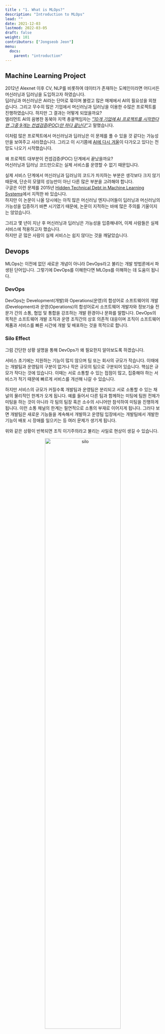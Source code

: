 ```yaml
---
title : "1. What is MLOps?"
description: "Introduction to MLOps"
lead: ""
date: 2021-12-03
lastmod: 2022-03-05
draft: false
weight: 101
contributors: ["Jongseob Jeon"]
menu:
  docs:
    parent: "introduction"
---
```


## Machine Learning Project

2012년 Alexnet 이후 CV, NLP를 비롯하여 데이터가 존재하는 도메인이라면 어디서든 머신러닝과 딥러닝을 도입하고자 하였습니다.  
딥러닝과 머신러닝은 AI라는 단어로 묶이며 불렸고 많은 매체에서 AI의 필요성을 외쳤습니다. 그리고 무수히 많은 기업에서 머신러닝과 딥러닝을 이용한 수많은 프로젝트를 진행하였습니다. 하지만 그 결과는 어떻게 되었을까요?  
엘리먼트 AI의 음병찬 동북아 지역 총괄책임자는 [*"10개 기업에 AI 프로젝트를 시작한다면 그중 9개는 컨셉검증(POC)만 하다 끝난다"*](https://zdnet.co.kr/view/?no=20200611062002)고 말했습니다.

이처럼 많은 프로젝트에서 머신러닝과 딥러닝은 이 문제를 풀 수 있을 것 같다는 가능성만을 보여주고 사라졌습니다. 그리고 이 시기쯤에 [AI에 다시 겨울](https://www.aifutures.org/2021/ai-winter-is-coming/)이 다가오고 있다는 전망도 나오기 시작했습니다.

왜 프로젝트 대부분이 컨셉검증(POC) 단계에서 끝났을까요?  
머신러닝과 딥러닝 코드만으로는 실제 서비스를 운영할 수 없기 때문입니다.

실제 서비스 단계에서 머신러닝과 딥러닝의 코드가 차지하는 부분은 생각보다 크지 않기 때문에, 단순히 모델의 성능만이 아닌 다른 많은 부분을 고려해야 합니다.  
구글은 이런 문제를 2015년 [Hidden Technical Debt in Machine Learning Systems](https://proceedings.neurips.cc/paper/2015/file/86df7dcfd896fcaf2674f757a2463eba-Paper.pdf)에서 지적한 바 있습니다.  
하지만 이 논문이 나올 당시에는 아직 많은 머신러닝 엔지니어들이 딥러닝과 머신러닝의 가능성을 입증하기 바쁜 시기였기 때문에, 논문이 지적하는 바에 많은 주의를 기울이지는 않았습니다.

그리고 몇 년이 지난 후 머신러닝과 딥러닝은 가능성을 입증해내어, 이제 사람들은 실제 서비스에 적용하고자 했습니다.  
하지만 곧 많은 사람이 실제 서비스는 쉽지 않다는 것을 깨달았습니다.

## Devops

MLOps는 이전에 없던 새로운 개념이 아니라 DevOps라고 불리는 개발 방법론에서 파생된 단어입니다. 그렇기에 DevOps를 이해한다면 MLOps를 이해하는 데 도움이 됩니다.

### DevOps

DevOps는 Development(개발)와 Operations(운영)의 합성어로 소프트웨어의 개발(Development)과 운영(Operations)의 합성어로서 소프트웨어 개발자와 정보기술 전문가 간의 소통, 협업 및 통합을 강조하는 개발 환경이나 문화를 말합니다.
DevOps의 목적은 소프트웨어 개발 조직과 운영 조직간의 상호 의존적 대응이며 조직이 소프트웨어 제품과 서비스를 빠른 시간에 개발 및 배포하는 것을 목적으로 합니다.

### Silo Effect

그럼 간단한 상황 설명을 통해 DevOps가 왜 필요한지 알아보도록 하겠습니다.

서비스 초기에는 지원하는 기능이 많지 않으며 팀 또는 회사의 규모가 작습니다. 이때에는 개발팀과 운영팀의 구분이 없거나 작은 규모의 팀으로 구분되어 있습니다. 핵심은 규모가 작다는 것에 있습니다. 이때는 서로 소통할 수 있는 접점이 많고, 집중해야 하는 서비스가 적기 때문에 빠르게 서비스를 개선해 나갈 수 있습니다.

하지만 서비스의 규모가 커질수록 개발팀과 운영팀은 분리되고 서로 소통할 수 있는 채널의 물리적인 한계가 오게 됩니다. 예를 들어서 다른 팀과 함께하는 미팅에 팀원 전체가 미팅을 하는 것이 아니라 각 팀의 팀장 혹은 소수의 시니어만 참석하여 미팅을 진행하게 됩니다. 이런 소통 채널의 한계는 필연적으로 소통의 부재로 이어지게 됩니다. 그러다 보면 개발팀은 새로운 기능들을 계속해서 개발하고 운영팀 입장에서는 개발팀에서 개발한 기능이 배포 시 장애를 일으키는 등 여러 문제가 생기게 됩니다.

위와 같은 상황이 반복되면 조직 이기주의라고 불리는 사일로 현상이 생길 수 있습니다.

<p align="center">
  <img src="/images/docs/introduction/silo.png" title="silo" width=70%/>
</p>

> 사일로(silo)는 곡식이나 사료를 저장하는 굴뚝 모양의 창고를 의미한다. 사일로는 독립적으로 존재하며 저장되는 물품이 서로 섞이지 않도록 철저히 관리할 수 있도록 도와준다.  
> 사일로 효과(Organizational Silos Effect)는 조직 부서 간에 서로 협력하지 않고 내부 이익만을 추구하는 현상을 의미한다. 조직 내에서 개별 부서끼리 서로 담을 쌓고 각자의 이익에만 몰두하는 부서 이기주의를 일컫는다.

사일로 현상은 서비스 품질의 저하로 이어지게 됩니다. 이러한 사일로 현상을 해결하기 위해 나온 것이 바로 DevOps입니다.

### CI/CD

Continuous Integration(CI) 와 Continuous Delivery (CD)는 개발팀과 운영팀의 장벽을 해제하기 위한 구체적인 방법입니다.

<p align="center">
  <img src="/images/docs/introduction/cicd.png" title="cicd"/>
</p>

이 방법을 통해서 개발팀에서는 운영팀의 환경을 이해하고 개발팀에서 개발 중인 기능이 정상적으로 배포까지 이어질 수 있는지 확인합니다. 운영팀은 검증된 기능 또는 개선된 제품을 더 자주 배포해 고객의 제품 경험을 상승시킵니다.  
앞에서 설명한 내용을 종합하자면 DevOps는 개발팀과 운영팀 간의 문제가 있었고 이를 해결하기 위한 방법론입니다.

## MLOps

### 1) ML+Ops

MLOps는 Machine Learning 과 Operations의 합성어로 DevOps에서 Dev가 ML로 바뀌었습니다. 이제 앞에서 살펴본 DevOps를 통해 MLOps가 무엇인지 짐작해 볼 수 있습니다.
“MLOps는 머신러닝팀과 운영팀의 문제를 해결하기 위한 방법입니다.”
이 말은 머신러닝팀과 운영팀 사이에 문제가 발생했다는 의미입니다. 그럼 왜 머신러닝팀과 운영팀에는 문제가 발생했을까요? 두 팀 간의 문제를 알아보기 위해서 추천시스템을 예시로 알아보겠습니다.

#### Rule Based

처음 추천시스템을 만드는 경우 간단한 규칙을 기반으로 아이템을 추천합니다. 예를 들어서 1주일간 판매량이 가장 많은 순서대로 보여주는 식의 방식을 이용합니다. 이 방식으로 모델을 정한다면 특별한 이유가 없는 이상 모델의 수정이 필요 없습니다.

#### Machine Learning

서비스의 규모가 조금 커지고 로그 데이터가 많이 쌓인다면 이를 이용해 아이템 기반 혹은 유저 기반의 머신러닝 모델을 생성합니다. 이때 모델은 정해진 주기에 따라 모델을 재학습 후 재배포합니다.

#### Deep Learning

개인화 추천에 대한 요구가 더 커지고 더 좋은 성능을 내는 모델을 필요해질 경우 딥러닝을 이용한 모델을 개발하기 시작합니다. 이때 만드는 모델은 머신러닝과 같이 정해진 주기에 따라 모델을 재학습 후 재배포합니다.

<p align="center">
  <img src="/images/docs/introduction/graph.png" title="graph" width=70%/>
</p>

위에서 설명한 것을 x축을 모델의 복잡도, y축을 모델의 성능으로 두고 그래프로 표현한다면 다음과 같이 복잡도가 올라갈 때 모델의 성능이 올라가는 상승 관계를 갖습니다. 머신러닝에서 딥러닝으로 넘어갈 머신러닝 팀이 새로 생기게 됩니다.

만약 관리해야할 모델이 적다면 서로 협업을 통해서 충분히 해결할 수 있지만 개발해야 할 모델이 많아진다면 DevOps의 경우와 같이 사일로 현상이 나타나게 됩니다.

DevOps의 목표와 맞춰서 생각해보면 MLOps의 목표는 개발한 모델이 정상적으로 배포될 수 있는지 테스트하는 것입니다. 개발팀에서 개발한 기능이 정상적으로 배포될 수 있는지 확인하는 것이 DevOps의 목표였다면, MLOps의 목표는 머신러닝 팀에서 개발한 모델이 정상적으로 배포될 수 있는지 확인하는 것입니다.

### 2) ML -> Ops

하지만 최근 나오고 있는 MLOps 관련 제품과 설명을 보면 꼭 앞에서 설명한 목표만을 대상으로 하고 있지 않습니다.
어떤 경우에는 머신러닝 팀에서 만든 모델을 이용해 직접 운영을 할 수 있도록 도와주려고 합니다. 이러한 니즈는 최근 머신러닝 프로젝트가 진행되는 과정에서 알 수 있습니다.

추천시스템의 경우 운영에서 간단한 모델부터 시작해 운영할 수 있었습니다. 하지만 자연어, 이미지와 같은 곳에서는 규칙 기반의 모델보다는 딥러닝을 이용해 주어진 태스크를 해결할 수 있는지 검증(PoC)를 선행하는 경우가 많습니다. 검증이 끝난 프로젝트는 이제 서비스를 위한 운영 환경을 개발하기 시작합니다. 하지만 머신러닝 팀 내의 자체 역량으로는 이 문제를 해결하기 쉽지 않습니다. 이를 해결하기 위해서 MLOps가 필요한 경우도 있습니다.

### 3) 결론

요약하자면 MLOps는 두 가지 목표가 있습니다.
앞에서 설명한 MLOps는 ML+Ops 로 두 팀의 생산성 향상을 위한 것이였습니다.
반면, 뒤에서 설명한 것은 ML->Ops 로 머신러닝 팀에서 직접 운영을 할 수 있도록 도와주는 것을 말합니다.
